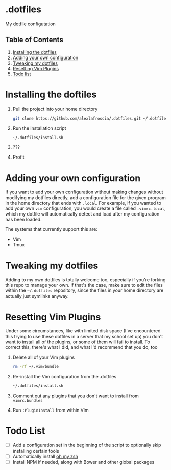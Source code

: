 .dotfiles
=========

My dotfile configutation

## Table of Contents
1. [Installing the dotfiles](#installing-the-dotfiles)
2. [Adding your own configuration](#adding-your-own-configuration)
3. [Tweaking my dotfiles](#tweaking-my-dotfiles)
4. [Resetting Vim Plugins](#resetting-vim-plugins)
5. [Todo list](#todo-list)

# Installing the doftiles

1. Pull the project into your home directory
   ```bash
   git clone https://github.com/alexlafroscia/.dotfiles.git ~/.dotfiles
   ```

2. Run the installation script
   ```bash
   ~/.dotfiles/install.sh
   ```

3. ???

4. Profit

# Adding your own configuration
If you want to add your own configuration without making changes without
modifying my dotfiles directly, add a configuration file for the given program
in the home directory that ends with `.local`.  For example, if you wanted to
add your own `vim` configuration, you would create a file called `.vimrc.local`,
which my dotfile will automatically detect and load after my configuration has
been loaded.

The systems that currently support this are:
- Vim
- Tmux

# Tweaking my dotfiles
Adding to my own dotfiles is totally welcome too, especially if you're forking
this repo to manage your own.  If that's the case, make sure to edit the files
within the `~/.dotfiles` repository, since the files in your home directory are
actually just symlinks anyway.

# Resetting Vim Plugins
Under some circumstances, like with limited disk space (I've encountered this
trying to use these dotfiles in a server that my school set up) you don't want
to install all of the plugins, or some of them will fail to install.  To correct
this, there's what I did, and what I'd recommend that you do, too

1. Delete all of your Vim plugins
   ```bash
   rm -rf ~/.vim/bundle
   ```

2. Re-install the Vim configuration from the .dotfiles
   ```bash
   ~/.dotfiles/install.sh
   ```

3. Comment out any plugins that you don't want to install from `vimrc.bundles`

4. Run `:PluginInstall` from within Vim

# Todo List
- [ ] Add a configuration set in the beginning of the script to optionally skip
      installing certain tools
- [ ] Automatically install [oh my zsh](https://github.com/robbyrussell/oh-my-zsh)
- [ ] Install NPM if needed, along with Bower and other global packages
